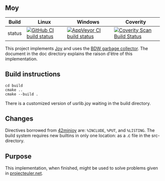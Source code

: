 Moy
---

Build|Linux|Windows|Coverity
---|---|---|---
status|[![GitHub CI build status](https://github.com/Wodan58/Moy/actions/workflows/cmake.yml/badge.svg)](https://github.com/Wodan58/Moy/actions/workflows/cmake.yml)|[![AppVeyor CI build status](https://ci.appveyor.com/api/projects/status/github/Wodan58/Moy?branch=master&svg=true)](https://ci.appveyor.com/project/Wodan58/Moy)|[![Coverity Scan Build Status](https://img.shields.io/coverity/scan/14635.svg)](https://scan.coverity.com/projects/wodan58-moy)

This project implements [Joy](https://github.com/Wodan58/Joy) and uses the
[BDW garbage collector](https://github.com/ivmai/bdwgc). The document in the
doc directory explains the raison d'être of this implementation.

Build instructions
------------------

    cd build
    cmake ..
    cmake --build .

There is a customized version of usrlib.joy waiting in the build directory.

Changes
-------

Directives borrowed from [42minjoy](https://github.com/Wodan58/42minjoy) are:
`%INCLUDE`, `%PUT`, and `%LISTING`.
The build system requires new builtins in only one location: as a .c file in
the src-directory.

Purpose
-------

This implementation, when finished, might be used to solve problems given in
[projecteuler.net](https://projecteuler.net).
